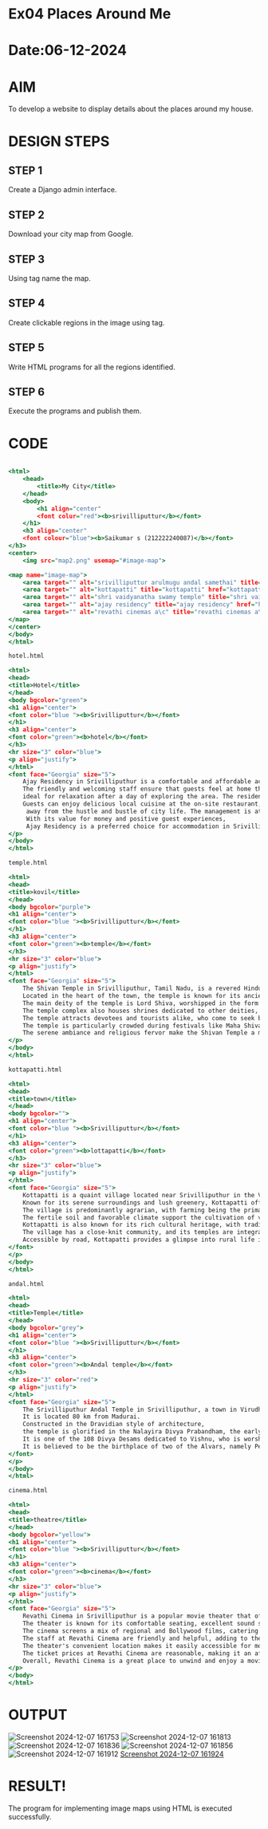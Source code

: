 # Ex04 Places Around Me
# Date:06-12-2024
# AIM
To develop a website to display details about the places around my house.

# DESIGN STEPS
## STEP 1
Create a Django admin interface.

## STEP 2
Download your city map from Google.

## STEP 3
Using <map> tag name the map.

## STEP 4
Create clickable regions in the image using <area> tag.

## STEP 5
Write HTML programs for all the regions identified.

## STEP 6
Execute the programs and publish them.

# CODE
```static.html

<html>
    <head>
        <title>My City</title>
    </head>
    <body>
        <h1 align="center"
        <font colur="red"><b>srivilliputtur</b></font>
    </h1>
    <h3 align="center"
    <font colour="blue"><b>Saikumar s (212222240087)</b></font>
</h3>
<center>
    <img src="map2.png" usemap="#image-map">

<map name="image-map">
    <area target="" alt="srivilliputtur arulmugu andal samethai" title="srivilliputtur arulmugu andal samethai" href="andal.html" coords="951,565,1147,651" shape="rect">
    <area target="" alt="kottapatti" title="kottapatti" href="kottapatti.html" coords="776,442,98" shape="circle">
    <area target="" alt="shri vaidyanatha swamy temple" title="shri vaidyanatha swamy temple" href="temple.html" coords="954,681,998,778,914,789,998,719,948,700,1013,769,928,796,881,706,994,711,822,753" shape="poly">
    <area target="" alt="ajay residency" title="ajay residency" href="hotel.html" coords="1145,488,1342,533" shape="rect">
    <area target="" alt="revathi cinemas a\c" title="revathi cinemas a\c" href="cinema.html" coords="874,208,103" shape="circle">
</map>
</center> 
</body>
</html>

hotel.html

<html>
<head>
<title>Hotel</title>
</head>
<body bgcolor="green">
<h1 align="center"> 
<font color="blue "><b>Srivilliputtur</b></font>
</h1>
<h3 align="center">
<font color="green"><b>hotel</b></font>
</h3>
<hr size="3" color="blue">
<p align="justify">
</html>
<font face="Georgia" size="5">
    Ajay Residency in Srivilliputhur is a comfortable and affordable accommodation option that promises a pleasant stay.
    The friendly and welcoming staff ensure that guests feel at home throughout their visit. The clean and well-maintained rooms offer a cozy atmosphere,
    ideal for relaxation after a day of exploring the area. The residency's convenient location provides easy access to nearby attractions and amenities, making it a popular choice among travelers.
    Guests can enjoy delicious local cuisine at the on-site restaurant, adding to the overall experience. The peaceful ambiance of Ajay Residency makes it a perfect place for a relaxing getaway
     away from the hustle and bustle of city life. The management is attentive to guest needs, ensuring a memorable and enjoyable stay for every visitor.
     With its value for money and positive guest experiences,
     Ajay Residency is a preferred choice for accommodation in Srivilliputhur.
</p>
</body>
</html>

temple.html

<html>
<head>
<title>kovil</title>
</head>
<body bgcolor="purple">
<h1 align="center"> 
<font color="blue "><b>Srivilliputtur</b></font>
</h1>
<h3 align="center">
<font color="green"><b>temple</b></font>
</h3>
<hr size="3" color="blue">
<p align="justify">
</html>
<font face="Georgia" size="5">
    The Shivan Temple in Srivilliputhur, Tamil Nadu, is a revered Hindu temple dedicated to Lord Shiva.
    Located in the heart of the town, the temple is known for its ancient architecture and spiritual significance.
    The main deity of the temple is Lord Shiva, worshipped in the form of a lingam.
    The temple complex also houses shrines dedicated to other deities, including Lord Ganesha and Goddess Parvati.
    The temple attracts devotees and tourists alike, who come to seek blessings and admire its architectural beauty.
    The temple is particularly crowded during festivals like Maha Shivaratri, when special prayers and rituals are conducted.
    The serene ambiance and religious fervor make the Shivan Temple a must-visit destination in Srivilliputhur.
</p>
</body>
</html>

kottapatti.html

<html>
<head>
<title>town</title>
</head>
<body bgcolor="">
<h1 align="center"> 
<font color="blue "><b>Srivilliputtur</b></font>
</h1>
<h3 align="center">
<font color="green"><b>lottapatti</b></font>
</h3>
<hr size="3" color="blue">
<p align="justify">
</html>
<font face="Georgia" size="5">
    Kottapatti is a quaint village located near Srivilliputhur in the Virudhunagar district of Tamil Nadu, India.
    Known for its serene surroundings and lush greenery, Kottapatti offers a peaceful retreat away from the hustle and bustle of city life.
    The village is predominantly agrarian, with farming being the primary occupation of the residents.
    The fertile soil and favorable climate support the cultivation of various crops, including paddy, sugarcane, and bananas.
    Kottapatti is also known for its rich cultural heritage, with traditional festivals such as Pongal and Diwali being celebrated with great enthusiasm.
    The village has a close-knit community, and its temples are integral to its religious and cultural life.
    Accessible by road, Kottapatti provides a glimpse into rural life in Tamil Nadu and offers a tranquil environment for visitors to enjoy.
</font>
</p>
</body>
</html>

andal.html

<html>
<head>
<title>Temple</title>
</head>
<body bgcolor="grey">
<h1 align="center"> 
<font color="blue "><b>Srivilliputtur</b></font>
</h1>
<h3 align="center">
<font color="green"><b>Andal temple</b></font>
</h3>
<hr size="3" color="red">
<p align="justify">
</html>
<font face="Georgia" size="5">
    The Srivilliputhur Andal Temple in Srivilliputhur, a town in Virudhunagar district in the South Indian state of Tamil Nadu, is dedicated to the Hindu god Vishnu. 
    It is located 80 km from Madurai.
    Constructed in the Dravidian style of architecture,
    the temple is glorified in the Nalayira Divya Prabandham, the early medieval Tamil canon of the Alvar saints from the 6th–9th centuries CE.
    It is one of the 108 Divya Desams dedicated to Vishnu, who is worshipped as Vatapatrasayi and his consort Lakshmi as Andal.
    It is believed to be the birthplace of two of the Alvars, namely Periyalvar and his foster-daughter, Andal.
</font>
</p>
</body>
</html>

cinema.html

<html>
<head>
<title>theatre</title>
</head>
<body bgcolor="yellow">
<h1 align="center"> 
<font color="blue "><b>Srivilliputtur</b></font>
</h1>
<h3 align="center">
<font color="green"><b>cinema</b></font>
</h3>
<hr size="3" color="blue">
<p align="justify">
</html>
<font face="Georgia" size="5">
    Revathi Cinema in Srivilliputhur is a popular movie theater that offers a great cinematic experience for residents and visitors alike.
    The theater is known for its comfortable seating, excellent sound system, and high-quality projection, ensuring that guests enjoy every moment of the movie.
    The cinema screens a mix of regional and Bollywood films, catering to a wide audience.
    The staff at Revathi Cinema are friendly and helpful, adding to the overall positive experience.
    The theater's convenient location makes it easily accessible for moviegoers.
    The ticket prices at Revathi Cinema are reasonable, making it an affordable entertainment option.
    Overall, Revathi Cinema is a great place to unwind and enjoy a movie with friends and family in Srivilliputhur.
</p>
</body>
</html>
```
# OUTPUT
![Screenshot 2024-12-07 161753](https://github.com/user-attachments/assets/10ce8b66-2b01-4801-996e-e13e8432ede2)
![Screenshot 2024-12-07 161813](https://github.com/user-attachments/assets/48c779ed-0117-4814-90ba-1cb3dfb154d7)
![Screenshot 2024-12-07 161836](https://github.com/user-attachments/assets/b6f50f40-850b-44fe-934d-319bfebc537f)
![Screenshot 2024-12-07 161856](https://github.com/user-attachments/assets/2bc4f387-356e-4135-a7a2-bd9b5b34337b)
![Screenshot 2024-12-07 161912](https://github.com/user-attachments/assets/47a76c5b-eccf-43b3-861f-d10a0c36859b)
[Screenshot 2024-12-07 161924](https://github.com/user-attachments/assets/a719f0f3-b343-4df1-b4be-21cf9de16ee7)
# RESULT!

The program for implementing image maps using HTML is executed successfully.
